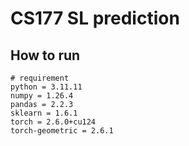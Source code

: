 # CS177 SL prediction

## How to run
```
# requirement
python = 3.11.11
numpy = 1.26.4
pandas = 2.2.3
sklearn = 1.6.1
torch = 2.6.0+cu124 
torch-geometric = 2.6.1
```

